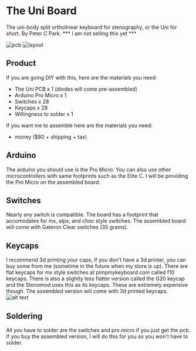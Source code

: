 # The Uni Board
The uni-body split ortholinear keyboard for stenography, or the Uni for short. By Peter C Park.
*** I am not selling this yet ***

![pcb](https://github.com/petercpark/unisplit_orthosteno/blob/main/Pics/uni%20board%20render.png?raw=true)
![layout](https://github.com/petercpark/unisplit_orthosteno/blob/main/Pics/layout.png?raw=true)

## Product
If you are going DIY with this, here are the materials you need:
* The Uni PCB x 1 (diodes will come pre-assembled)
* Arduino Pro Micro x 1
* Switches x 28
* Keycaps x 28
* Willingness to solder x 1

If you want me to assemble here are the materials you need:
* money ($80 + shipping + tax)

## Arduino
The arduino you should use is the Pro Micro. You can also use other microcontrollers with same footprints such as the Elite C. I will be providing the Pro Micro on the assembled board.

## Switches
Nearly any switch is compatible. The board has a footprint that accomodates for mx, alps, and choc style switches. The assembled board will come with Gateron Clear switches (35 grams).

## Keycaps
I recommend 3d printing your caps, if you don't have a 3d printer, you can buy some from me (sometime in the future when my store is up). There are flat keycaps for mx style switches at pimpmykeyboard.com called f10 keycaps. There is also a slightly less flatter version called the G20 keycap and the Stenomod uses this as its keycaps. These are extremely expensive though. The assembled version will come with 3d printed keycaps.
![alt text](https://github.com/petercpark/unisplit_orthosteno/blob/main/Pics/3d-printed-keycaps.jpg?raw=true)

## Soldering
All you have to solder are the switches and pro micro if you just get the pcb. If you buy the assembled version, I will do this for you so you won't have to solder.
